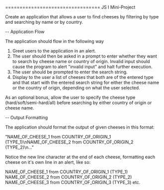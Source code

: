 ================================= JS I Mini-Project

Create an application that allows a user to find cheeses by filtering by type and searching by name or by country.

-- Application Flow

The application should flow in the following way

1. Greet users to the application in an alert.
2. The user should then be asked in a prompt to enter whether they want to search by cheese name or country of origin. Invalid input should cause the program to alert "invalid input" and halt further execution.
3. The user should be prompted to enter the search string.
4. Display to the user a list of cheeses that both are of the entered type and that start with the entered search string for either the cheese name or the country of origin, depending on what the user selected.

As an optional bonus, allow the user to specify the cheese type (hard/soft/semi-hard/all) before searching by either country of origin or cheese name.

-- Output Formatting

The application should format the output of given cheeses in this format:

"NAME_OF_CHEESE_1 from COUNTRY_OF_ORIGIN_1 (TYPE_1)\nNAME_OF_CHEESE_2 from COUNTRY_OF_ORIGIN_2 (TYPE_2)\n..."


Notice the new line character at the end of each cheese, formatting each cheese on it's own line in an alert, like so:

NAME_OF_CHEESE_1 from COUNTRY_OF_ORIGIN_1 (TYPE_1)
NAME_OF_CHEESE_2 from COUNTRY_OF_ORIGIN_2 (TYPE_2)
NAME_OF_CHEESE_3 from COUNTRY_OF_ORIGIN_3 (TYPE_3)
etc.


